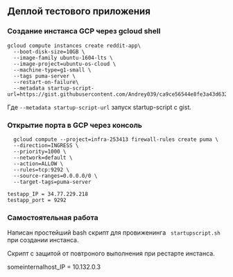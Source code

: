 ## Деплой тестового приложения

### Создание инстанса GCP  через gcloud shell

```
gcloud compute instances create reddit-app\
  --boot-disk-size=10GB \
  --image-family ubuntu-1604-lts \
  --image-project=ubuntu-os-cloud \
  --machine-type=g1-small \
  --tags puma-server \
  --restart-on-failure\
  --metadata startup-script-url=https://gist.githubusercontent.com/Andrey039/ca9ce56544e8fe3a43d632b7806ad0bb/raw/98c69b58e45ad62bc0056ac3ba3e5ceb478b2f0e/startupscript.sh
```
Где ``` --metadata startup-script-url ``` запуск startup-script c gist.

### Открытие порта в GCP через консоль

```
  gcloud compute --project=infra-253413 firewall-rules create puma \
  --direction=INGRESS \
  --priority=1000 \
  --network=default \
  --action=ALLOW \
  --rules=tcp:9292 \
  --source-ranges=0.0.0.0/0 \
  --target-tags=puma-server
```

```
testapp_IP = 34.77.229.218
testapp_port = 9292

```
### Самостоятельная работа

Написан простейший bash скрипт для провиженинга  ```  startupscript.sh  ``` при создании инстанса.


Скрипт с защитой от повтроного выполнения при рестарте инстанса.

someinternalhost_IP = 10.132.0.3


